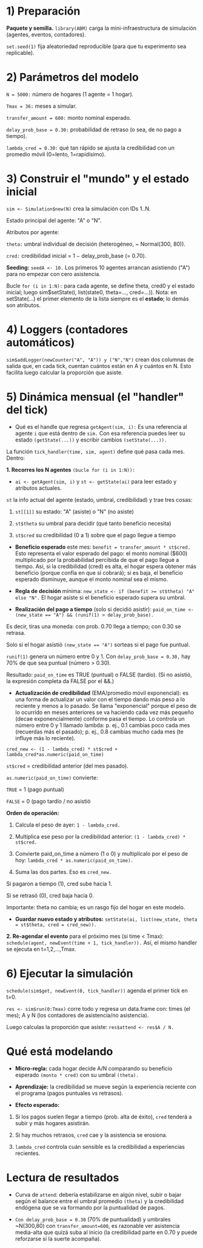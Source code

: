 # 1) Preparación
   
**Paquete y semilla.**
`library(ABM)` carga la mini-infraestructura de simulación (agentes, eventos, contadores).

`set.seed(1)` fija aleatoriedad reproducible (para que tu experimento sea replicable).

# 2) Parámetros del modelo

`N = 5000:` número de hogares (1 agente = 1 hogar).

`Tmax = 36:` meses a simular.

`transfer_amount = 600:` monto nominal esperado.

`delay_prob_base = 0.30:` probabilidad de retraso (o sea, de no pago a tiempo).

`lambda_cred = 0.30:` qué tan rápido se ajusta la credibilidad con un promedio móvil (0=lento, 1=rapidísimo).

# 3) Construir el "mundo" y el estado inicial

`sim <- Simulation$new(N)` crea la simulación con IDs 1..N.

Estado principal del agente: "A" o "N".

Atributos por agente:

`theta:` umbral individual de decisión (heterogéneo, ~ Normal(300, 80)).

`cred:` credibilidad inicial = 1 − delay_prob_base (= 0.70).

**Seeding:** `seedA <- 10.` Los primeros 10 agentes arrancan asistiendo ("A") para no empezar con cero asistencia.

Bucle `for (i in 1:N):` para cada agente, se define theta, cred0 y el estado inicial; luego sim$setState(i, list(state0, theta=..., cred=...)).
Nota: en setState(...) el primer elemento de la lista siempre es el **estado**; lo demás son atributos.

# 4) Loggers (contadores automáticos)

`sim$addLogger(newCounter("A", "A")) y ("N","N")` crean dos columnas de salida que, en cada tick, cuentan cuántos están en A y cuántos en N.
Esto facilita luego calcular la proporción que asiste.

# 5) Dinámica mensual (el "handler" del tick)

- Qué es el handle que regresa `getAgent(sim, i):` Es una referencia al agente `i` que está dentro de `sim.` Con esa referencia puedes leer su estado `(getState(...))` y escribir cambios `(setState(...)).`

La función `tick_handler(time, sim, agent)` define qué pasa cada mes. Dentro:

**1. Recorres los N agentes** `(bucle for (i in 1:N)):`

- `ai <- getAgent(sim, i)` y `st <- getState(ai)` para leer estado y atributos actuales.

`st` la info actual del agente (estado, umbral, credibilidad) y trae tres cosas:

1. `st[[1]]` su estado: "A" (asiste) o "N" (no asiste)

2. `st$theta` su umbral para decidir (qué tanto beneficio necesita)

3. `st$cred` su credibilidad (0 a 1) sobre que el pago llegue a tiempo

- **Beneficio esperado** este mes: `benefit = transfer_amount * st$cred.`
Esto representa el valor esperado del pago: el monto nominal ($600) multiplicado por la probabilidad percibida de que el pago llegue a tiempo.
Así, si la credibilidad (cred) es alta, el hogar espera obtener más beneficio (porque confía en que sí cobrará); si es baja, el beneficio esperado disminuye, aunque el monto nominal sea el mismo.

- **Regla de decisión** mínima:
`new_state <- if (benefit >= st$theta) "A" else "N".`
El hogar asiste si el beneficio esperado supera su umbral.

- **Realización del pago a tiempo** (solo si decidió asistir):
`paid_on_time <- (new_state == "A") && (runif(1) > delay_prob_base).`

Es decir, tiras una moneda: con prob. 0.70 llega a tiempo; con 0.30 se retrasa.

Solo si el hogar asistió `(new_state == "A")` sorteas si el pago fue puntual.

`runif(1)` genera un número entre 0 y 1. Con `delay_prob_base = 0.30,` hay 70% de que sea puntual (número > 0.30).

Resultado: `paid_on_time` es TRUE (puntual) o FALSE (tardío).
(Si no asistió, la expresión completa da FALSE por el &&.)

- **Actualización de credibilidad** (EMA/promedio móvil exponencial): es una forma de actualizar un valor con el tiempo dando más peso a lo reciente y menos a lo pasado. Se llama "exponencial" porque el peso de lo ocurrido en meses anteriores se va haciendo cada vez más pequeño (decae exponencialmente) conforme pasa el tiempo. Lo controla un número entre 0 y 1 llamado lambda: p. ej., 0.1 cambias poco cada mes (recuerdas más el pasado); p. ej., 0.8 cambias mucho cada mes (te influye más lo reciente).
  
`cred_new <- (1 - lambda_cred) * st$cred + lambda_cred*as.numeric(paid_on_time)`

`st$cred` = credibilidad anterior (del mes pasado).

`as.numeric(paid_on_time)` convierte:

`TRUE` = 1 (pago puntual)

`FALSE` = 0 (pago tardío / no asistió

**Orden de operación:** 

1. Calcula el peso de ayer: `1 - lambda_cred.`

2. Multiplica ese peso por la credibilidad anterior: `(1 - lambda_cred) * st$cred.`

3. Convierte paid_on_time a número (1 o 0) y multiplícalo por el peso de hoy:
`lambda_cred * as.numeric(paid_on_time).`

4. Suma las dos partes. Eso es `cred_new.`

Si pagaron a tiempo (1), cred sube hacia 1.

Si se retrasó (0), cred baja hacia 0.

Importante: theta no cambia; es un rasgo fijo del hogar en este modelo.

- **Guardar nuevo estado y atributos:**
`setState(ai, list(new_state, theta = st$theta, cred = cred_new)).`

**2. Re-agendar el evento** para el próximo mes (si time < Tmax):
`schedule(agent, newEvent(time + 1, tick_handler)).`
Así, el mismo handler se ejecuta en t=1,2,…,Tmax.

# 6) Ejecutar la simulación

`schedule(sim$get, newEvent(0, tick_handler))` agenda el primer tick en t=0.

`res <- sim$run(0:Tmax)` corre todo y regresa un data.frame con: times (el mes); A y N (los contadores de asistencia/no asistencia).

Luego calculas la proporción que asiste:
`res$attend <- res$A / N.`

# Qué está modelando

- **Micro‐regla:** cada hogar decide A/N comparando su beneficio esperado `(monto * cred)` con su umbral `(theta).`

- **Aprendizaje:** la credibilidad se mueve según la experiencia reciente con el programa (pagos puntuales vs retrasos).

- **Efecto esperado:**

1. Si los pagos suelen llegar a tiempo (prob. alta de éxito), `cred` tenderá a subir y más hogares asistirán.

2. Si hay muchos retrasos, `cred` cae y la asistencia se erosiona.

3. `lambda_cred` controla cuán sensible es la credibilidad a experiencias recientes.

# Lectura de resultados

- Curva de `attend`: debería estabilizarse en algún nivel, subir o bajar según el balance entre el umbral promedio `(theta)` y la credibilidad endógena que se va formando por la puntualidad de pagos.

- `Con delay_prob_base = 0.30` (70% de puntualidad) y umbrales ~N(300,80) con `transfer_amount=600`, es razonable ver asistencia media-alta que quizá suba al inicio (la credibilidad parte en 0.70 y puede reforzarse si la suerte acompaña).
